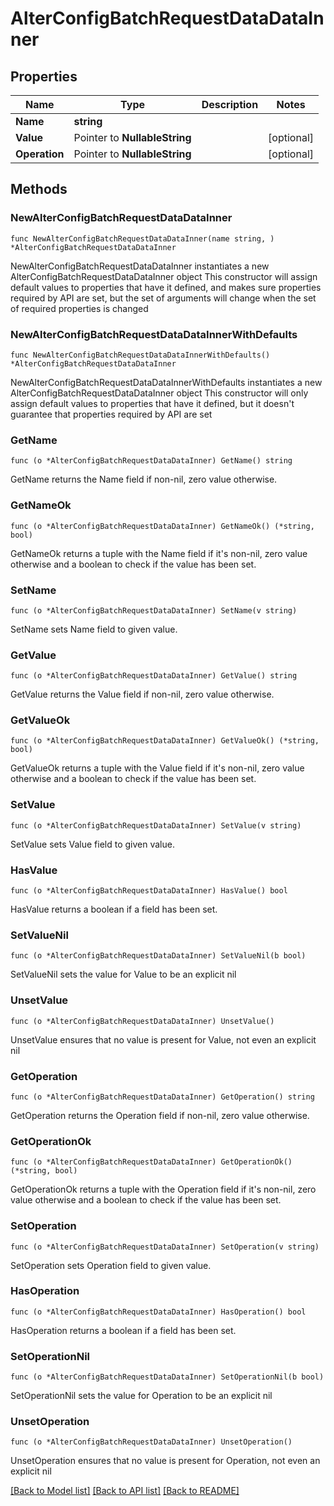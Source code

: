 # AlterConfigBatchRequestDataDataInner

## Properties

Name | Type | Description | Notes
------------ | ------------- | ------------- | -------------
**Name** | **string** |  | 
**Value** | Pointer to **NullableString** |  | [optional] 
**Operation** | Pointer to **NullableString** |  | [optional] 

## Methods

### NewAlterConfigBatchRequestDataDataInner

`func NewAlterConfigBatchRequestDataDataInner(name string, ) *AlterConfigBatchRequestDataDataInner`

NewAlterConfigBatchRequestDataDataInner instantiates a new AlterConfigBatchRequestDataDataInner object
This constructor will assign default values to properties that have it defined,
and makes sure properties required by API are set, but the set of arguments
will change when the set of required properties is changed

### NewAlterConfigBatchRequestDataDataInnerWithDefaults

`func NewAlterConfigBatchRequestDataDataInnerWithDefaults() *AlterConfigBatchRequestDataDataInner`

NewAlterConfigBatchRequestDataDataInnerWithDefaults instantiates a new AlterConfigBatchRequestDataDataInner object
This constructor will only assign default values to properties that have it defined,
but it doesn't guarantee that properties required by API are set

### GetName

`func (o *AlterConfigBatchRequestDataDataInner) GetName() string`

GetName returns the Name field if non-nil, zero value otherwise.

### GetNameOk

`func (o *AlterConfigBatchRequestDataDataInner) GetNameOk() (*string, bool)`

GetNameOk returns a tuple with the Name field if it's non-nil, zero value otherwise
and a boolean to check if the value has been set.

### SetName

`func (o *AlterConfigBatchRequestDataDataInner) SetName(v string)`

SetName sets Name field to given value.


### GetValue

`func (o *AlterConfigBatchRequestDataDataInner) GetValue() string`

GetValue returns the Value field if non-nil, zero value otherwise.

### GetValueOk

`func (o *AlterConfigBatchRequestDataDataInner) GetValueOk() (*string, bool)`

GetValueOk returns a tuple with the Value field if it's non-nil, zero value otherwise
and a boolean to check if the value has been set.

### SetValue

`func (o *AlterConfigBatchRequestDataDataInner) SetValue(v string)`

SetValue sets Value field to given value.

### HasValue

`func (o *AlterConfigBatchRequestDataDataInner) HasValue() bool`

HasValue returns a boolean if a field has been set.

### SetValueNil

`func (o *AlterConfigBatchRequestDataDataInner) SetValueNil(b bool)`

 SetValueNil sets the value for Value to be an explicit nil

### UnsetValue
`func (o *AlterConfigBatchRequestDataDataInner) UnsetValue()`

UnsetValue ensures that no value is present for Value, not even an explicit nil
### GetOperation

`func (o *AlterConfigBatchRequestDataDataInner) GetOperation() string`

GetOperation returns the Operation field if non-nil, zero value otherwise.

### GetOperationOk

`func (o *AlterConfigBatchRequestDataDataInner) GetOperationOk() (*string, bool)`

GetOperationOk returns a tuple with the Operation field if it's non-nil, zero value otherwise
and a boolean to check if the value has been set.

### SetOperation

`func (o *AlterConfigBatchRequestDataDataInner) SetOperation(v string)`

SetOperation sets Operation field to given value.

### HasOperation

`func (o *AlterConfigBatchRequestDataDataInner) HasOperation() bool`

HasOperation returns a boolean if a field has been set.

### SetOperationNil

`func (o *AlterConfigBatchRequestDataDataInner) SetOperationNil(b bool)`

 SetOperationNil sets the value for Operation to be an explicit nil

### UnsetOperation
`func (o *AlterConfigBatchRequestDataDataInner) UnsetOperation()`

UnsetOperation ensures that no value is present for Operation, not even an explicit nil

[[Back to Model list]](../README.md#documentation-for-models) [[Back to API list]](../README.md#documentation-for-api-endpoints) [[Back to README]](../README.md)


